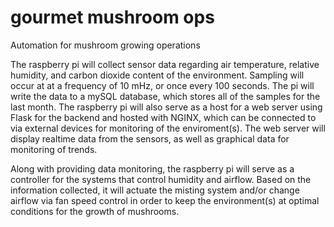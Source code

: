 # gourmet mushroom ops
 Automation for mushroom growing operations

The raspberry pi will collect sensor data regarding air temperature, relative humidity, and carbon dioxide content of the environment. Sampling will occur at at a frequency of 10 mHz, or once every 100 seconds. The pi will write the data to a mySQL database, which stores all of the samples for the last month. The raspberry pi will also serve as a host for a web server using Flask for the backend and hosted with NGINX, which can be connected to via external devices for monitoring of the enviroment(s). The web server will display realtime data from the sensors, as well as graphical data for monitoring of trends.

Along with providing data monitoring, the raspberry pi will serve as a controller for the systems that control humidity and airflow. Based on the information collected, it will actuate the misting system and/or change airflow via fan speed control in order to keep the environment(s) at optimal conditions for the growth of mushrooms.